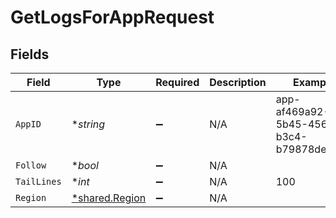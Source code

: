 # GetLogsForAppRequest


## Fields

| Field                                           | Type                                            | Required                                        | Description                                     | Example                                         |
| ----------------------------------------------- | ----------------------------------------------- | ----------------------------------------------- | ----------------------------------------------- | ----------------------------------------------- |
| `AppID`                                         | **string*                                       | :heavy_minus_sign:                              | N/A                                             | app-af469a92-5b45-4565-b3c4-b79878de67d2        |
| `Follow`                                        | **bool*                                         | :heavy_minus_sign:                              | N/A                                             |                                                 |
| `TailLines`                                     | **int*                                          | :heavy_minus_sign:                              | N/A                                             | 100                                             |
| `Region`                                        | [*shared.Region](../../models/shared/region.md) | :heavy_minus_sign:                              | N/A                                             |                                                 |